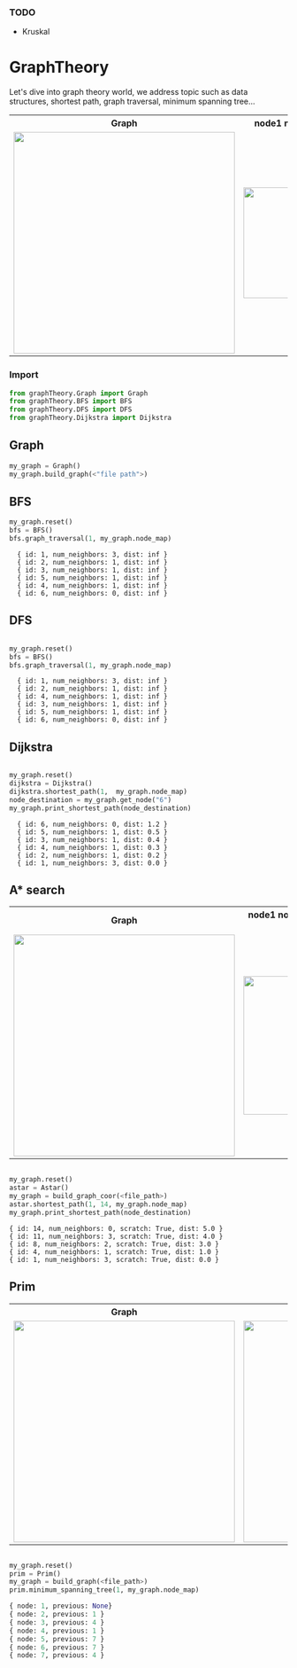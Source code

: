### TODO

* Kruskal


# GraphTheory
Let's dive into graph theory world, we address topic such as data structures, shortest path, graph traversal, minimum spanning tree...

<div>
  <table>
    <tr>
      <th>Graph</th>
      <th>node1 node2 weight</th>
    </tr>
    <tr>
      <td>
          <img src="https://i.imgur.com/zo5qdaX.png" width=400/>
      </td>
      <td>
          <img src="https://i.imgur.com/VlIlALP.png" width=200/>
      </td>
    </tr>
  </table>  
</div>

### Import

```python
from graphTheory.Graph import Graph
from graphTheory.BFS import BFS
from graphTheory.DFS import DFS
from graphTheory.Dijkstra import Dijkstra
```
## Graph

```python
my_graph = Graph()
my_graph.build_graph(<"file path">)
```

## BFS

```python
my_graph.reset()
bfs = BFS()
bfs.graph_traversal(1, my_graph.node_map)
```
```
  { id: 1, num_neighbors: 3, dist: inf }
  { id: 2, num_neighbors: 1, dist: inf }
  { id: 3, num_neighbors: 1, dist: inf }
  { id: 5, num_neighbors: 1, dist: inf }
  { id: 4, num_neighbors: 1, dist: inf }
  { id: 6, num_neighbors: 0, dist: inf }
```

## DFS

```python

my_graph.reset()
bfs = BFS()
bfs.graph_traversal(1, my_graph.node_map)
```
```
  { id: 1, num_neighbors: 3, dist: inf }
  { id: 2, num_neighbors: 1, dist: inf }
  { id: 4, num_neighbors: 1, dist: inf }
  { id: 3, num_neighbors: 1, dist: inf }
  { id: 5, num_neighbors: 1, dist: inf }
  { id: 6, num_neighbors: 0, dist: inf }
```

## Dijkstra

```python

my_graph.reset()
dijkstra = Dijkstra()
dijkstra.shortest_path(1,  my_graph.node_map)
node_destination = my_graph.get_node("6")
my_graph.print_shortest_path(node_destination)
```
```
  { id: 6, num_neighbors: 0, dist: 1.2 }
  { id: 5, num_neighbors: 1, dist: 0.5 }
  { id: 3, num_neighbors: 1, dist: 0.4 }
  { id: 4, num_neighbors: 1, dist: 0.3 }
  { id: 2, num_neighbors: 1, dist: 0.2 }
  { id: 1, num_neighbors: 3, dist: 0.0 }
```

## A* search
<div>
  <table>
    <tr>
      <th>Graph</th>
      <th>node1 node2 weight x1 y1 x2 y2</th>
    </tr>
    <tr>
      <td>
          <img src="https://i.imgur.com/sKyagB6.png" width=400/>
      </td>
      <td>
          <img src="https://i.imgur.com/v5VTtKn.png" width=250/>
      </td>
    </tr>
  </table>  
</div>

```python

my_graph.reset()
astar = Astar()
my_graph = build_graph_coor(<file_path>)
astar.shortest_path(1, 14, my_graph.node_map)
my_graph.print_shortest_path(node_destination)
```
```
{ id: 14, num_neighbors: 0, scratch: True, dist: 5.0 }
{ id: 11, num_neighbors: 3, scratch: True, dist: 4.0 }
{ id: 8, num_neighbors: 2, scratch: True, dist: 3.0 }
{ id: 4, num_neighbors: 1, scratch: True, dist: 1.0 }
{ id: 1, num_neighbors: 3, scratch: True, dist: 0.0 }

```

## Prim

<div>
  <table>
    <tr>
      <th>Graph</th>
      <th>minimum spanning tree</th>
    </tr>
    <tr>
      <td>
          <img src="https://i.imgur.com/fqaFZgP.png" width=400/>
      </td>
      <td>
          <img src="https://i.imgur.com/9kPF2UX.png" width=400/>
      </td>
    </tr>
  </table>  
</div>

```python

my_graph.reset()
prim = Prim()
my_graph = build_graph(<file_path>)
prim.minimum_spanning_tree(1, my_graph.node_map)
```
```python
{ node: 1, previous: None}
{ node: 2, previous: 1 }
{ node: 3, previous: 4 }
{ node: 4, previous: 1 }
{ node: 5, previous: 7 }
{ node: 6, previous: 7 }
{ node: 7, previous: 4 }
```



